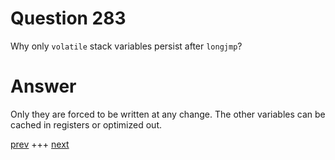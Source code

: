 
# Question 283



Why only `volatile` stack variables persist after `longjmp`?


# Answer



Only they are forced to be written at any change. The other variables 
can be cached in registers or optimized out.


[prev](282.md) +++ [next](284.md)
